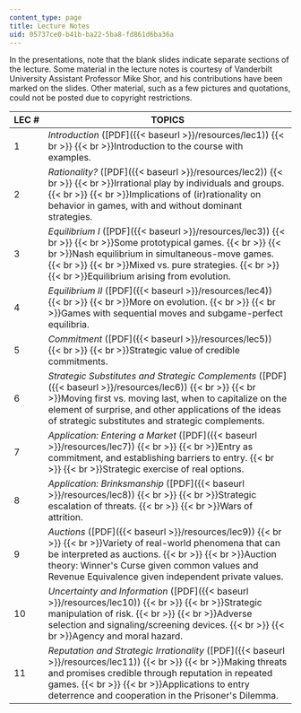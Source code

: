 ```yaml
---
content_type: page
title: Lecture Notes
uid: 05737ce0-b41b-ba22-5ba8-fd861d6ba36a
---
```


In the presentations, note that the blank slides indicate separate sections of the lecture. Some material in the lecture notes is courtesy of Vanderbilt University Assistant Professor Mike Shor, and his contributions have been marked on the slides. Other material, such as a few pictures and quotations, could not be posted due to copyright restrictions.

| LEC # | TOPICS |
| --- | --- |
| 1 | _Introduction_ ([PDF]({{< baseurl >}}/resources/lec1))  {{< br >}}  {{< br >}}Introduction to the course with examples. |
| 2 | _Rationality?_ ([PDF]({{< baseurl >}}/resources/lec2))  {{< br >}}  {{< br >}}Irrational play by individuals and groups.  {{< br >}}  {{< br >}}Implications of (ir)rationality on behavior in games, with and without dominant strategies. |
| 3 | _Equilibrium I_ ([PDF]({{< baseurl >}}/resources/lec3))  {{< br >}}  {{< br >}}Some prototypical games.  {{< br >}}  {{< br >}}Nash equilibrium in simultaneous-move games.  {{< br >}}  {{< br >}}Mixed vs. pure strategies.  {{< br >}}  {{< br >}}Equilibrium arising from evolution. |
| 4 | _Equilibrium II_ ([PDF]({{< baseurl >}}/resources/lec4))  {{< br >}}  {{< br >}}More on evolution.  {{< br >}}  {{< br >}}Games with sequential moves and subgame-perfect equilibria. |
| 5 | _Commitment_ ([PDF]({{< baseurl >}}/resources/lec5))  {{< br >}}  {{< br >}}Strategic value of credible commitments. |
| 6 | _Strategic Substitutes and Strategic Complements_ ([PDF]({{< baseurl >}}/resources/lec6))  {{< br >}}  {{< br >}}Moving first vs. moving last, when to capitalize on the element of surprise, and other applications of the ideas of strategic substitutes and strategic complements. |
| 7 | _Application: Entering a Market_ ([PDF]({{< baseurl >}}/resources/lec7))  {{< br >}}  {{< br >}}Entry as commitment, and establishing barriers to entry.  {{< br >}}  {{< br >}}Strategic exercise of real options. |
| 8 | _Application: Brinksmanship_ ([PDF]({{< baseurl >}}/resources/lec8))  {{< br >}}  {{< br >}}Strategic escalation of threats.  {{< br >}}  {{< br >}}Wars of attrition. |
| 9 | _Auctions_ ([PDF]({{< baseurl >}}/resources/lec9))  {{< br >}}  {{< br >}}Variety of real-world phenomena that can be interpreted as auctions.  {{< br >}}  {{< br >}}Auction theory: Winner's Curse given common values and Revenue Equivalence given independent private values. |
| 10 | _Uncertainty and Information_ ([PDF]({{< baseurl >}}/resources/lec10))  {{< br >}}  {{< br >}}Strategic manipulation of risk.  {{< br >}}  {{< br >}}Adverse selection and signaling/screening devices.  {{< br >}}  {{< br >}}Agency and moral hazard. |
| 11 | _Reputation and Strategic Irrationality_ ([PDF]({{< baseurl >}}/resources/lec11))  {{< br >}}  {{< br >}}Making threats and promises credible through reputation in repeated games.  {{< br >}}  {{< br >}}Applications to entry deterrence and cooperation in the Prisoner's Dilemma.